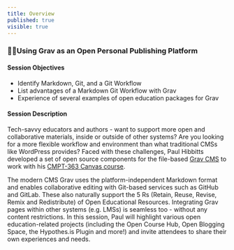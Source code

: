 ```yaml
---
title: Overview
published: true
visible: true
---
```


### 👩‍💻Using Grav as an Open Personal Publishing Platform

#### Session Objectives
* Identify Markdown, Git, and a Git Workflow
* List advantages of a Markdown Git Workflow with Grav
* Experience of several examples of open education packages for Grav

#### Session Description
Tech-savvy educators and authors - want to support more open and collaborative materials, inside or outside of other systems? Are you looking for a more flexible workflow and environment than what traditional CMSs like WordPress provides? Faced with these challenges, Paul Hibbitts developed a set of open source components for the file-based [Grav CMS](https:getgrav.org) to work with his [CMPT-363 Canvas course](https://canvas.sfu.ca/courses/47119).

The modern CMS Grav uses the platform-independent Markdown format and enables collaborative editing with Git-based services such as GitHub and GitLab. These also naturally support the 5 Rs (Retain, Reuse, Revise, Remix and Redistribute) of Open Educational Resources. Integrating Grav pages within other systems (e.g. LMSs) is seamless too - without any content restrictions. In this session, Paul will highlight various open education-related projects (including the Open Course Hub, Open Blogging Space, the Hypothes.is Plugin and more!) and invite attendees to share their own experiences and needs.
